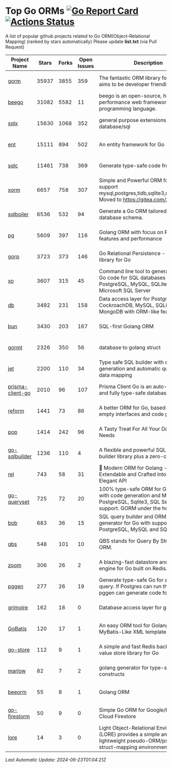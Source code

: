 # Top Go ORMs [![Go Report Card](https://goreportcard.com/badge/github.com/d-tsuji/awesome-go-orms)](https://goreportcard.com/report/github.com/d-tsuji/awesome-go-orms) [![Actions Status](https://github.com/d-tsuji/awesome-go-orms/workflows/CI/badge.svg)](https://github.com/d-tsuji/awesome-go-orms/actions)
A list of popular github projects related to Go ORM(Object-Relational Mapping) (ranked by stars automatically)
Please update **list.txt** (via Pull Request)

| Project Name | Stars | Forks | Open Issues | Description | Last Update |
| ------------ | ----- | ----- | ----------- | ----------- | ----------- |
| [gorm](https://github.com/go-gorm/gorm) | 35937 | 3855 | 359 | The fantastic ORM library for Golang, aims to be developer friendly | 2024-06-22 16:04:03 |
| [beego](https://github.com/beego/beego) | 31082 | 5582 | 11 | beego is an open-source, high-performance web framework for the Go programming language. | 2024-06-22 20:28:43 |
| [sqlx](https://github.com/jmoiron/sqlx) | 15630 | 1068 | 352 | general purpose extensions to golang's database/sql | 2024-06-21 22:05:12 |
| [ent](https://github.com/ent/ent) | 15111 | 894 | 502 | An entity framework for Go | 2024-06-22 23:49:15 |
| [sqlc](https://github.com/sqlc-dev/sqlc) | 11461 | 738 | 369 | Generate type-safe code from SQL | 2024-06-22 23:38:39 |
| [xorm](https://github.com/go-xorm/xorm) | 6657 | 758 | 307 | Simple and Powerful ORM for Go, support mysql,postgres,tidb,sqlite3,mssql,oracle, Moved to https://gitea.com/xorm/xorm | 2024-06-21 08:38:05 |
| [sqlboiler](https://github.com/volatiletech/sqlboiler) | 6536 | 532 | 94 | Generate a Go ORM tailored to your database schema. | 2024-06-22 22:17:15 |
| [pg](https://github.com/go-pg/pg) | 5609 | 397 | 116 | Golang ORM with focus on PostgreSQL features and performance | 2024-06-22 22:12:31 |
| [gorp](https://github.com/go-gorp/gorp) | 3723 | 373 | 146 | Go Relational Persistence - an ORM-ish library for Go | 2024-06-10 14:44:26 |
| [xo](https://github.com/xo/xo) | 3607 | 315 | 45 | Command line tool to generate idiomatic Go code for SQL databases supporting PostgreSQL, MySQL, SQLite, Oracle, and Microsoft SQL Server | 2024-06-22 16:40:14 |
| [db](https://github.com/upper/db) | 3492 | 231 | 158 | Data access layer for PostgreSQL, CockroachDB, MySQL, SQLite and MongoDB with ORM-like features. | 2024-06-19 19:39:36 |
| [bun](https://github.com/uptrace/bun) | 3430 | 203 | 167 | SQL-first Golang ORM | 2024-06-22 22:12:40 |
| [gormt](https://github.com/xxjwxc/gormt) | 2326 | 350 | 56 | database to golang struct | 2024-06-15 07:44:12 |
| [jet](https://github.com/go-jet/jet) | 2200 | 110 | 34 | Type safe SQL builder with code generation and automatic query result data mapping | 2024-06-22 20:15:37 |
| [prisma-client-go](https://github.com/steebchen/prisma-client-go) | 2010 | 96 | 107 | Prisma Client Go is an auto-generated and fully type-safe database client | 2024-06-21 18:28:52 |
| [reform](https://github.com/go-reform/reform) | 1441 | 73 | 86 | A better ORM for Go, based on non-empty interfaces and code generation. | 2024-06-22 18:03:06 |
| [pop](https://github.com/gobuffalo/pop) | 1414 | 242 | 96 | A Tasty Treat For All Your Database Needs | 2024-06-19 19:36:47 |
| [go-sqlbuilder](https://github.com/huandu/go-sqlbuilder) | 1236 | 110 | 4 | A flexible and powerful SQL string builder library plus a zero-config ORM. | 2024-06-21 18:01:53 |
| [rel](https://github.com/go-rel/rel) | 743 | 58 | 31 | :gem: Modern ORM for Golang - Testable, Extendable and Crafted Into a Clean and Elegant API | 2024-06-02 12:13:36 |
| [go-queryset](https://github.com/jirfag/go-queryset) | 725 | 72 | 20 | 100% type-safe ORM for Go (Golang) with code generation and MySQL, PostgreSQL, Sqlite3, SQL Server support. GORM under the hood. | 2024-06-19 12:42:54 |
| [bob](https://github.com/stephenafamo/bob) | 683 | 36 | 15 | SQL query builder and ORM/Factory generator for Go with support for PostgreSQL, MySQL and SQLite | 2024-06-22 01:08:09 |
| [qbs](https://github.com/coocood/qbs) | 548 | 101 | 10 | QBS stands for Query By Struct. A Go ORM. | 2024-05-23 13:06:26 |
| [zoom](https://github.com/albrow/zoom) | 306 | 26 | 2 | A blazing-fast datastore and querying engine for Go built on Redis. | 2024-06-12 14:00:21 |
| [pggen](https://github.com/jschaf/pggen) | 277 | 26 | 19 | Generate type-safe Go for any Postgres query. If Postgres can run the query, pggen can generate code for it. | 2024-06-17 01:29:14 |
| [grimoire](https://github.com/Fs02/grimoire) | 162 | 18 | 0 | Database access layer for golang | 2024-05-30 11:14:37 |
| [GoBatis](https://github.com/mei-rune/GoBatis) | 120 | 17 | 1 | An easy ORM tool for Golang, support MyBatis-Like XML template SQL | 2024-06-18 02:31:57 |
| [go-store](https://github.com/gosuri/go-store) | 112 | 9 | 1 | A simple and fast Redis backed key-value store library for Go | 2023-09-25 03:42:25 |
| [marlow](https://github.com/dadleyy/marlow) | 82 | 7 | 2 | golang generator for type-safe sql api constructs | 2024-01-25 13:28:04 |
| [beeorm](https://github.com/latolukasz/beeorm) | 55 | 8 | 1 | Golang ORM | 2024-01-09 19:00:44 |
| [go-firestorm](https://github.com/jschoedt/go-firestorm) | 50 | 9 | 0 | Simple Go ORM for Google/Firebase Cloud Firestore | 2024-05-24 08:10:04 |
| [lore](https://github.com/abrahambotros/lore) | 14 | 3 | 0 | Light Object-Relational Environment (LORE) provides a simple and lightweight pseudo-ORM/pseudo-struct-mapping environment for Go | 2023-09-25 08:03:17 |

*Last Automatic Update: 2024-06-23T01:04:21Z*